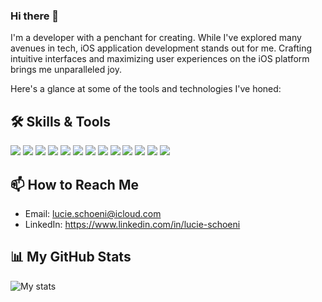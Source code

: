 ### Hi there 👋

<!--
**Luciesch8/Luciesch8** is a ✨ _special_ ✨ repository because its `README.md` (this file) appears on your GitHub profile.

Here are some ideas to get you started:

- 🔭 I’m currently working on ...
- 🌱 I’m currently learning ...
- 👯 I’m looking to collaborate on ...
- 🤔 I’m looking for help with ...
- 💬 Ask me about ...
- 📫 How to reach me: ...
- 😄 Pronouns: ...
- ⚡ Fun fact: ...
-->

I'm a developer with a penchant for creating. While I've explored many avenues in tech, iOS application development stands out for me. Crafting intuitive interfaces and maximizing user experiences on the iOS platform brings me unparalleled joy.

Here's a glance at some of the tools and technologies I've honed:

## 🛠️ Skills & Tools

![](https://img.shields.io/badge/HTML5-E34F26?style=flat-square&logo=html5&logoColor=white)
![](https://img.shields.io/badge/CSS3-1572B6?style=flat-square&logo=css3&logoColor=white)
![](https://img.shields.io/badge/JavaScript-F7DF1E?style=flat-square&logo=javascript&logoColor=black)
![](https://img.shields.io/badge/Angular-DD0031?style=flat-square&logo=angular&logoColor=white)
![](https://img.shields.io/badge/Bootstrap-563D7C?style=flat-square&logo=bootstrap&logoColor=white)
![](https://img.shields.io/badge/Swift-FA7343?style=flat-square&logo=swift&logoColor=white)
![](https://img.shields.io/badge/Flutter-02569B?style=flat-square&logo=flutter&logoColor=white)
![](https://img.shields.io/badge/PHP-777BB4?style=flat-square&logo=php&logoColor=white)
![](https://img.shields.io/badge/MySQL-4479A1?style=flat-square&logo=mysql&logoColor=white)
![](https://img.shields.io/badge/Symfony-000000?style=flat-square&logo=symfony&logoColor=white)
![](https://img.shields.io/badge/Python-3776AB?style=flat-square&logo=python&logoColor=white)
![](https://img.shields.io/badge/C++-00599C?style=flat-square&logo=cplusplus&logoColor=white)
![](https://img.shields.io/badge/Java-ED8B00?style=flat-square&logo=java&logoColor=white)

## 📫 How to Reach Me

- Email: lucie.schoeni@icloud.com
- LinkedIn: https://www.linkedin.com/in/lucie-schoeni

## 📊 My GitHub Stats

![My stats](https://github-readme-stats.vercel.app/api?username=Luciesch8&show_icons=true)

